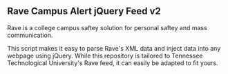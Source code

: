 ## Rave Campus Alert jQuery Feed v2

Rave is a college campus saftey solution for personal saftey and mass communication.

This script makes it easy to parse Rave's XML data and inject data into any webpage using jQuery. While this repository is tailored to
Tennessee Technological University's Rave feed, it can easily be adapted to fit yours. 

